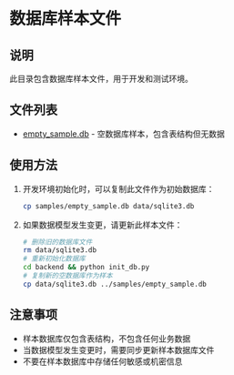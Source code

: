 # 数据库样本文件

## 说明

此目录包含数据库样本文件，用于开发和测试环境。

## 文件列表

- [empty_sample.db](file:///Volumes/MiniData/1_trae/baseyzx/samples/empty_sample.db) - 空数据库样本，包含表结构但无数据

## 使用方法

1. 开发环境初始化时，可以复制此文件作为初始数据库：
   ```bash
   cp samples/empty_sample.db data/sqlite3.db
   ```

2. 如果数据模型发生变更，请更新此样本文件：
   ```bash
   # 删除旧的数据库文件
   rm data/sqlite3.db
   # 重新初始化数据库
   cd backend && python init_db.py
   # 复制新的空数据库作为样本
   cp data/sqlite3.db ../samples/empty_sample.db
   ```

## 注意事项

- 样本数据库仅包含表结构，不包含任何业务数据
- 当数据模型发生变更时，需要同步更新样本数据库文件
- 不要在样本数据库中存储任何敏感或机密信息